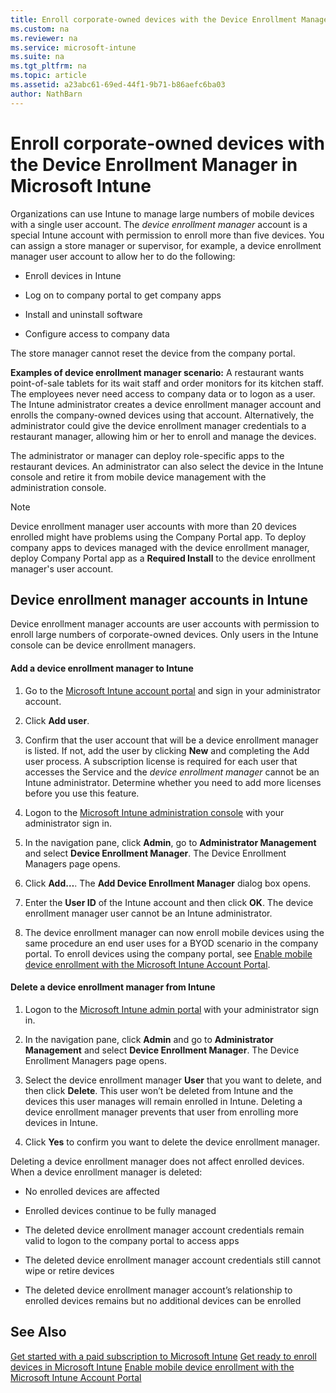 ```yaml
---
title: Enroll corporate-owned devices with the Device Enrollment Manager in Microsoft Intune
ms.custom: na
ms.reviewer: na
ms.service: microsoft-intune
ms.suite: na
ms.tgt_pltfrm: na
ms.topic: article
ms.assetid: a23abc61-69ed-44f1-9b71-b86aefc6ba03
author: NathBarn
---
```

# Enroll corporate-owned devices with the Device Enrollment Manager in Microsoft Intune
Organizations can use Intune to manage large numbers of mobile devices with a single user account. The *device enrollment manager* account is a special Intune account with permission to enroll more than five devices. You can assign a store manager or supervisor, for example, a device enrollment manager user account to allow her to do the following:

-   Enroll devices in Intune

-   Log on to company portal to get company apps

-   Install and uninstall software

-   Configure access to company data

The store manager cannot reset the device from the company portal.

**Examples of device enrollment manager scenario:**
A restaurant wants point-of-sale tablets for its wait staff and order monitors for its kitchen staff. The employees never need access to company data or to logon as a user. The Intune administrator creates a device enrollment manager account and enrolls the company-owned devices using that account. Alternatively, the administrator could give the device enrollment manager credentials to a restaurant manager, allowing him or her to enroll and manage the devices.

The administrator or manager can deploy role-specific apps to the restaurant devices. An administrator can also select the device in the Intune console and retire it from mobile device management with the administration console.

> [!NOTE]
> Device enrollment manager user accounts with more than 20 devices enrolled might have problems using the Company Portal app. To deploy company apps to devices managed with the device enrollment manager, deploy Company Portal app as a **Required Install** to the device enrollment manager's user account.

## Device enrollment manager accounts in Intune
Device enrollment manager accounts are user accounts with permission to enroll large numbers of corporate-owned devices. Only users in the Intune console can be device enrollment managers.

#### Add a device enrollment manager to Intune

1.  Go to the [Microsoft Intune account portal](http://go.microsoft.com/fwlink/?LinkId=698854) and sign in your administrator account.

2.  Click **Add user**.

3.  Confirm that the user account that will be a device enrollment manager is listed. If not, add the user by clicking **New** and completing the Add user process. A subscription license is required for each user that accesses the Service and the *device enrollment manager* cannot be an Intune administrator. Determine whether you need to add more licenses before you use this feature.

4.  Logon to the [Microsoft Intune administration console](http://manage.microsoft.com) with your administrator sign in.

5.  In the navigation pane, click **Admin**, go to **Administrator Management** and select **Device Enrollment Manager**. The Device Enrollment Managers page opens.

6.  Click **Add…**. The **Add Device Enrollment Manager** dialog box opens.

7.  Enter the **User ID** of the Intune account and then click **OK**. The device enrollment manager user cannot be an Intune administrator.

8.  The device enrollment manager can now enroll mobile devices using the same procedure an end user uses for a BYOD scenario in the company portal. To enroll devices using the company portal, see [Enable mobile device enrollment with the Microsoft Intune Account Portal](enable-mobile-device-enrollment-with-the-microsoft-intune-account-portal.md).

#### Delete a device enrollment manager from Intune

1.  Logon to the [Microsoft Intune admin portal](http://manage.microsoft.com) with your administrator sign in.

2.  In the navigation pane, click **Admin** and go to **Administrator Management** and select **Device Enrollment Manager**. The Device Enrollment Managers page opens.

3.  Select the device enrollment manager **User** that you want to delete, and then click **Delete**. This user won’t be deleted from Intune and the devices this user manages will remain enrolled in Intune. Deleting a device enrollment manager prevents that user from enrolling more devices in Intune.

4.  Click **Yes** to confirm you want to delete the device enrollment manager.

Deleting a device enrollment manager does not affect enrolled devices. When a device enrollment manager is deleted:

-   No enrolled devices are affected

-   Enrolled devices continue to be fully managed

-   The deleted device enrollment manager account credentials remain valid to logon to the company portal to access apps

-   The deleted device enrollment manager account credentials still cannot wipe or retire devices

-   The deleted device enrollment manager account’s relationship to enrolled devices remains but no additional devices can be enrolled

## See Also
[Get started with a paid subscription to Microsoft Intune](get-started-with-a-paid-subscription-to-microsoft-intune.md)
[Get ready to enroll devices in Microsoft Intune](get-ready-to-enroll-devices-in-microsoft-intune.md)
[Enable mobile device enrollment with the Microsoft Intune Account Portal](enable-mobile-device-enrollment-with-the-microsoft-intune-account-portal.md)

